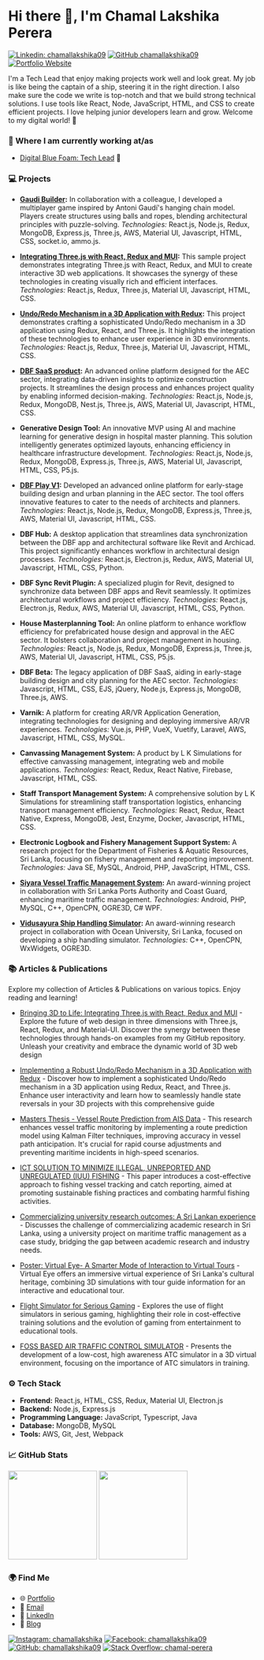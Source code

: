 # Hi there 👋, I'm Chamal Lakshika Perera

[![Linkedin: chamallakshika09](https://img.shields.io/badge/-LinkedIn-blue?style=flat-square&logo=Linkedin&logoColor=white&link=https://www.linkedin.com/in/chamallakshika09)](https://www.linkedin.com/in/chamallakshika09)
[![GitHub chamallakshika09](https://img.shields.io/github/followers/chamallakshika09?label=follow&style=social)](https://github.com/chamallakshika09)
[![Portfolio Website](https://img.shields.io/badge/Portfolio-Website-green)](https://chamallakshika09.github.io/)

I'm a Tech Lead that enjoy making projects work well and look great. My job is like being the captain of a ship, steering it in the right direction. I also make sure the code we write is top-notch and that we build strong technical solutions. I use tools like React, Node, JavaScript, HTML, and CSS to create efficient projects. I love helping junior developers learn and grow. Welcome to my digital world! 🚀

### 💼 Where I am currently working at/as

- [Digital Blue Foam: Tech Lead](https://www.digitalbluefoam.com/) 🚀

### 💻 Projects

- **[Gaudi Builder](https://github.com/chamallakshika09/dbf-sample-game):** In collaboration with a colleague, I developed a multiplayer game inspired by Antoni Gaudí's hanging chain model. Players create structures using balls and ropes, blending architectural principles with puzzle-solving.
  _Technologies:_ React.js, Node.js, Redux, MongoDB, Express.js, Three.js, AWS, Material UI, Javascript, HTML, CSS, socket.io, ammo.js.

- **[Integrating Three.js with React, Redux and MUI](https://github.com/chamallakshika09/react-threejs):** This sample project demonstrates integrating Three.js with React, Redux, and MUI to create interactive 3D web applications. It showcases the synergy of these technologies in creating visually rich and efficient interfaces.
  _Technologies:_ React.js, Redux, Three.js, Material UI, Javascript, HTML, CSS.

- **[Undo/Redo Mechanism in a 3D Application with Redux](https://github.com/chamallakshika09/threejs-undo-redo):** This project demonstrates crafting a sophisticated Undo/Redo mechanism in a 3D application using Redux, React, and Three.js. It highlights the integration of these technologies to enhance user experience in 3D environments.
  _Technologies:_ React.js, Redux, Three.js, Material UI, Javascript, HTML, CSS.

- **[DBF SaaS product](https://app.saas.bluefoam.io/):** An advanced online platform designed for the AEC sector, integrating data-driven insights to optimize construction projects. It streamlines the design process and enhances project quality by enabling informed decision-making.
  _Technologies:_ React.js, Node.js, Redux, MongoDB, Nest.js, Three.js, AWS, Material UI, Javascript, HTML, CSS.

- **Generative Design Tool:** An innovative MVP using AI and machine learning for generative design in hospital master planning. This solution intelligently generates optimized layouts, enhancing efficiency in healthcare infrastructure development.
  _Technologies:_ React.js, Node.js, Redux, MongoDB, Express.js, Three.js, AWS, Material UI, Javascript, HTML, CSS, P5.js.

- **[DBF Play V1](https://auth.app.bluefoam.io/):** Developed an advanced online platform for early-stage building design and urban planning in the AEC sector. The tool offers innovative features to cater to the needs of architects and planners.
  _Technologies:_ React.js, Node.js, Redux, MongoDB, Express.js, Three.js, AWS, Material UI, Javascript, HTML, CSS.

- **DBF Hub:** A desktop application that streamlines data synchronization between the DBF app and architectural software like Revit and Archicad. This project significantly enhances workflow in architectural design processes.
  _Technologies:_ React.js, Electron.js, Redux, AWS, Material UI, Javascript, HTML, CSS, Python.

- **DBF Sync Revit Plugin:** A specialized plugin for Revit, designed to synchronize data between DBF apps and Revit seamlessly. It optimizes architectural workflows and project efficiency.
  _Technologies:_ React.js, Electron.js, Redux, AWS, Material UI, Javascript, HTML, CSS, Python.

- **House Masterplanning Tool:** An online platform to enhance workflow efficiency for prefabricated house design and approval in the AEC sector. It bolsters collaboration and project management in housing.
  _Technologies:_ React.js, Node.js, Redux, MongoDB, Express.js, Three.js, AWS, Material UI, Javascript, HTML, CSS, P5.js.

- **DBF Beta:** The legacy application of DBF SaaS, aiding in early-stage building design and city planning for the AEC sector.
  _Technologies:_ Javascript, HTML, CSS, EJS, jQuery, Node.js, Express.js, MongoDB, Three.js, AWS.

- **Varnik:** A platform for creating AR/VR Application Generation, integrating technologies for designing and deploying immersive AR/VR experiences.
  _Technologies:_ Vue.js, PHP, VueX, Vuetify, Laravel, AWS, Javascript, HTML, CSS, MySQL.

- **Canvassing Management System:** A product by L K Simulations for effective canvassing management, integrating web and mobile applications.
  _Technologies:_ React, Redux, React Native, Firebase, Javascript, HTML, CSS.

- **Staff Transport Management System:** A comprehensive solution by L K Simulations for streamlining staff transportation logistics, enhancing transport management efficiency.
  _Technologies:_ React, Redux, React Native, Express, MongoDB, Jest, Enzyme, Docker, Javascript, HTML, CSS.

- **Electronic Logbook and Fishery Management Support System:** A research project for the Department of Fisheries & Aquatic Resources, Sri Lanka, focusing on fishery management and reporting improvement.
  _Technologies:_ Java SE, MySQL, Android, PHP, JavaScript, HTML, CSS.

- **[Siyara Vessel Traffic Management System](https://youtu.be/TCwe-GrE8QQ?si=qLyz5cdwyP7-Ps7L):** An award-winning project in collaboration with Sri Lanka Ports Authority and Coast Guard, enhancing maritime traffic management.
  _Technologies:_ Android, PHP, MySQL, C++, OpenCPN, OGRE3D, C# WPF.

- **[Vidusayura Ship Handling Simulator](https://youtu.be/LVdEw_rmOT0?si=D-ylkVR3Yvl4KXbN):** An award-winning research project in collaboration with Ocean University, Sri Lanka, focused on developing a ship handling simulator.
  _Technologies:_ C++, OpenCPN, WxWidgets, OGRE3D.

### 📚 Articles & Publications

Explore my collection of Articles & Publications on various topics. Enjoy reading and learning!

- [Bringing 3D to Life: Integrating Three.js with React, Redux and MUI](https://chamallakshika09.medium.com/bringing-3d-to-life-integrating-three-js-with-react-redux-and-mui-6471bd41e475) - Explore the future of web design in three dimensions with Three.js, React, Redux, and Material-UI. Discover the synergy between these technologies through hands-on examples from my GitHub repository. Unleash your creativity and embrace the dynamic world of 3D web design

- [Implementing a Robust Undo/Redo Mechanism in a 3D Application with Redux](https://chamallakshika09.medium.com/implementing-a-robust-undo-redo-mechanism-in-a-3d-application-with-redux-3d1e35b84bdd) - Discover how to implement a sophisticated Undo/Redo mechanism in a 3D application using Redux, React, and Three.js. Enhance user interactivity and learn how to seamlessly handle state reversals in your 3D projects with this comprehensive guide

- [Masters Thesis - Vessel Route Prediction from AIS Data](https://dl.ucsc.cmb.ac.lk/jspui/bitstream/123456789/4231/1/2014MCS057.pdf) - This research enhances vessel traffic monitoring by implementing a route prediction model using Kalman Filter techniques, improving accuracy in vessel path anticipation. It's crucial for rapid course adjustments and preventing maritime incidents in high-speed scenarios.

- [ICT SOLUTION TO MINIMIZE ILLEGAL, UNREPORTED AND UNREGULATED (IUU) FISHING](https://www.researchgate.net/publication/307607046_ICT_SOLUTION_TO_MINIMIZE_ILLEGAL_UNREPORTED_AND_UNREGULATED_IUU_FISHING) - This paper introduces a cost-effective approach to fishing vessel tracking and catch reporting, aimed at promoting sustainable fishing practices and combating harmful fishing activities.

- [Commercializing university research outcomes: A Sri Lankan experience](https://www.researchgate.net/publication/279861642_Commercializing_university_research_outcomes_A_Sri_Lankan_experience) - Discusses the challenge of commercializing academic research in Sri Lanka, using a university project on maritime traffic management as a case study, bridging the gap between academic research and industry needs.

- [Poster: Virtual Eye- A Smarter Mode of Interaction to Virtual Tours](https://www.researchgate.net/publication/305365918_Poster_Virtual_Eye-_A_Smarter_Mode_of_Interaction_to_Virtual_Tours) - Virtual Eye offers an immersive virtual experience of Sri Lanka's cultural heritage, combining 3D simulations with tour guide information for an interactive and educational tour.

- [Flight Simulator for Serious Gaming](https://www.researchgate.net/publication/279861557_Flight_Simulator_for_Serious_Gaming) - Explores the use of flight simulators in serious gaming, highlighting their role in cost-effective training solutions and the evolution of gaming from entertainment to educational tools.

- [FOSS BASED AIR TRAFFIC CONTROL SIMULATOR](https://www.researchgate.net/publication/347479555_FOSS_BASED_AIR_TRAFFIC_CONTROL_SIMULATOR) - Presents the development of a low-cost, high awareness ATC simulator in a 3D virtual environment, focusing on the importance of ATC simulators in training.

### ⚙️ Tech Stack

- **Frontend:** React.js, HTML, CSS, Redux, Material UI, Electron.js
- **Backend:** Node.js, Express.js
- **Programming Language:** JavaScript, Typescript, Java
- **Database:** MongoDB, MySQL
- **Tools:** AWS, Git, Jest, Webpack

### 📈 GitHub Stats

<p align="left">
    <img height="180em" src="https://github-readme-stats-eight-theta.vercel.app/api?username=chamallakshika09&show_icons=true&theme=algolia&include_all_commits=true&count_private=true"/>
    <img height="180em" src="https://github-readme-stats-eight-theta.vercel.app/api/top-langs/?username=chamallakshika09&layout=compact&langs_count=8&theme=algolia"/>
</p>

### 🌍 Find Me

- 🌐 [Portfolio](https://chamallakshika09.github.io/)
- 📧 [Email](mailto:chamallakshika09@gmail.com)
- 💼 [LinkedIn](https://www.linkedin.com/in/chamallakshika09)
- 📝 [Blog](https://medium.com/@chamallakshika09)

[![Instagram: chamallakshika](https://img.shields.io/badge/-Instagram-E4405F?style=flat-square&logo=instagram&logoColor=white&link=https://www.instagram.com/chamallakshika/)](https://www.instagram.com/chamallakshika/)
[![Facebook: chamallakshika09](https://img.shields.io/badge/-Facebook-1877F2?style=flat-square&logo=facebook&logoColor=white&link=https://www.facebook.com/chamallakshika09//)](https://www.facebook.com/chamallakshika09/)
[![GitHub: chamallakshika09](https://img.shields.io/badge/-GitHub-181717?style=flat-square&logo=github&logoColor=white&link=https://github.com/chamallakshika09)](https://github.com/chamallakshika09)
[![Stack Overflow: chamal-perera](https://img.shields.io/badge/-Stack%20Overflow-FE7A16?style=flat-square&logo=stack-overflow&logoColor=white&link=https://stackoverflow.com/users/14613753/chamal-perera/)](https://stackoverflow.com/users/14613753/chamal-perera)

